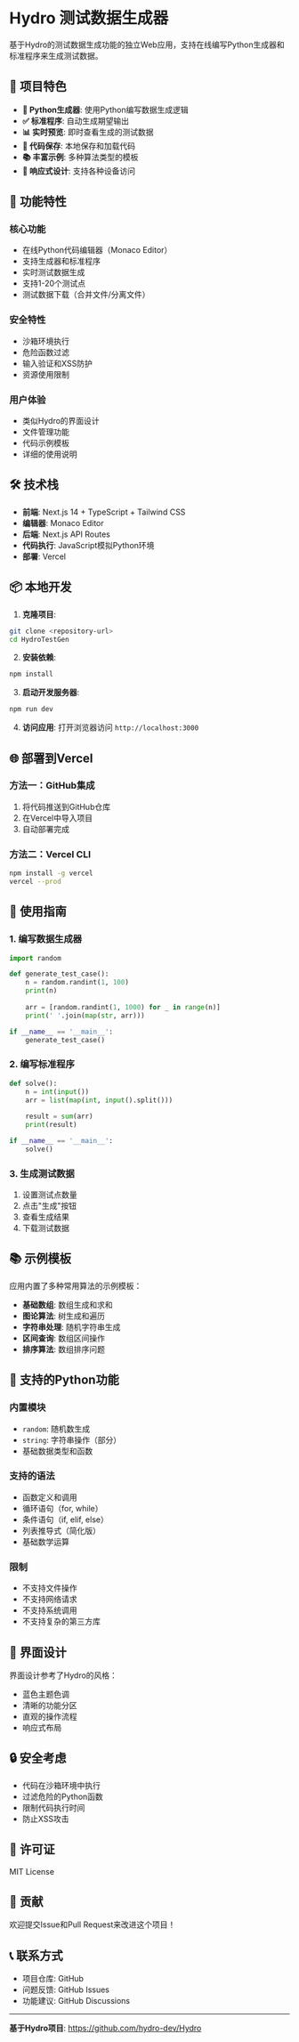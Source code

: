 # Hydro 测试数据生成器

基于Hydro的测试数据生成功能的独立Web应用，支持在线编写Python生成器和标准程序来生成测试数据。

## 🎯 项目特色

- **🔧 Python生成器**: 使用Python编写数据生成逻辑
- **✅ 标准程序**: 自动生成期望输出
- **📊 实时预览**: 即时查看生成的测试数据
- **💾 代码保存**: 本地保存和加载代码
- **📚 丰富示例**: 多种算法类型的模板
- **📱 响应式设计**: 支持各种设备访问

## 🚀 功能特性

### 核心功能
- 在线Python代码编辑器（Monaco Editor）
- 支持生成器和标准程序
- 实时测试数据生成
- 支持1-20个测试点
- 测试数据下载（合并文件/分离文件）

### 安全特性
- 沙箱环境执行
- 危险函数过滤
- 输入验证和XSS防护
- 资源使用限制

### 用户体验
- 类似Hydro的界面设计
- 文件管理功能
- 代码示例模板
- 详细的使用说明

## 🛠 技术栈

- **前端**: Next.js 14 + TypeScript + Tailwind CSS
- **编辑器**: Monaco Editor
- **后端**: Next.js API Routes
- **代码执行**: JavaScript模拟Python环境
- **部署**: Vercel

## 📦 本地开发

1. **克隆项目**:
```bash
git clone <repository-url>
cd HydroTestGen
```

2. **安装依赖**:
```bash
npm install
```

3. **启动开发服务器**:
```bash
npm run dev
```

4. **访问应用**:
打开浏览器访问 `http://localhost:3000`

## 🌐 部署到Vercel

### 方法一：GitHub集成
1. 将代码推送到GitHub仓库
2. 在Vercel中导入项目
3. 自动部署完成

### 方法二：Vercel CLI
```bash
npm install -g vercel
vercel --prod
```

## 📖 使用指南

### 1. 编写数据生成器
```python
import random

def generate_test_case():
    n = random.randint(1, 100)
    print(n)
    
    arr = [random.randint(1, 1000) for _ in range(n)]
    print(' '.join(map(str, arr)))

if __name__ == '__main__':
    generate_test_case()
```

### 2. 编写标准程序
```python
def solve():
    n = int(input())
    arr = list(map(int, input().split()))
    
    result = sum(arr)
    print(result)

if __name__ == '__main__':
    solve()
```

### 3. 生成测试数据
1. 设置测试点数量
2. 点击"生成"按钮
3. 查看生成结果
4. 下载测试数据

## 📚 示例模板

应用内置了多种常用算法的示例模板：

- **基础数组**: 数组生成和求和
- **图论算法**: 树生成和遍历
- **字符串处理**: 随机字符串生成
- **区间查询**: 数组区间操作
- **排序算法**: 数组排序问题

## 🔧 支持的Python功能

### 内置模块
- `random`: 随机数生成
- `string`: 字符串操作（部分）
- 基础数据类型和函数

### 支持的语法
- 函数定义和调用
- 循环语句（for, while）
- 条件语句（if, elif, else）
- 列表推导式（简化版）
- 基础数学运算

### 限制
- 不支持文件操作
- 不支持网络请求
- 不支持系统调用
- 不支持复杂的第三方库

## 🎨 界面设计

界面设计参考了Hydro的风格：
- 蓝色主题色调
- 清晰的功能分区
- 直观的操作流程
- 响应式布局

## 🔒 安全考虑

- 代码在沙箱环境中执行
- 过滤危险的Python函数
- 限制代码执行时间
- 防止XSS攻击

## 📄 许可证

MIT License

## 🤝 贡献

欢迎提交Issue和Pull Request来改进这个项目！

## 📞 联系方式

- 项目仓库: GitHub
- 问题反馈: GitHub Issues
- 功能建议: GitHub Discussions

---

**基于Hydro项目**: https://github.com/hydro-dev/Hydro